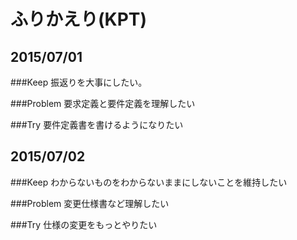 # ふりかえり(KPT)

## 2015/07/01

###Keep
振返りを大事にしたい。

###Problem
要求定義と要件定義を理解したい

###Try
要件定義書を書けるようになりたい

## 2015/07/02

###Keep
わからないものをわからないままにしないことを維持したい

###Problem
変更仕様書など理解したい

###Try
仕様の変更をもっとやりたい

